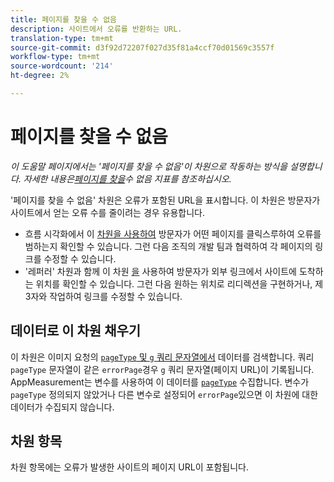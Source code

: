 ```yaml
---
title: 페이지를 찾을 수 없음
description: 사이트에서 오류를 반환하는 URL.
translation-type: tm+mt
source-git-commit: d3f92d72207f027d35f81a4ccf70d01569c3557f
workflow-type: tm+mt
source-wordcount: '214'
ht-degree: 2%

---
```



# 페이지를 찾을 수 없음

*이 도움말 페이지에서는 &#39;페이지를 찾을 수 없음&#39;이 차원으로 작동하는 방식을 설명합니다. 자세한 내용은[페이지를 찾을](../metrics/pages-not-found.md)수 없음 지표를 참조하십시오.*

&#39;페이지를 찾을 수 없음&#39; 차원은 오류가 포함된 URL을 표시합니다. 이 차원은 방문자가 사이트에서 얻는 오류 수를 줄이려는 경우 유용합니다.

* 흐름 시각화에서 이 [차원을 사용하여](/help/analyze/analysis-workspace/visualizations/c-flow/flow.md) 방문자가 어떤 페이지를 클릭스루하여 오류를 범하는지 확인할 수 있습니다. 그런 다음 조직의 개발 팀과 협력하여 각 페이지의 링크를 수정할 수 있습니다.
* &#39;레퍼러&#39; 차원과 함께 이 차원 [을](referrer.md) 사용하여 방문자가 외부 링크에서 사이트에 도착하는 위치를 확인할 수 있습니다. 그런 다음 원하는 위치로 리디렉션을 구현하거나, 제3자와 작업하여 링크를 수정할 수 있습니다.

## 데이터로 이 차원 채우기

이 차원은 이미지 요청의 [`pageType` 및 `g` 쿼리 문자열에서](/help/implement/validate/query-parameters.md) 데이터를 검색합니다. 쿼리 `pageType` 문자열이 같은 `errorPage`경우 `g` 쿼리 문자열(페이지 URL)이 기록됩니다. AppMeasurement는 변수를 사용하여 이 데이터를 [`pageType`](/help/implement/vars/page-vars/pagetype.md) 수집합니다. 변수가 `pageType` 정의되지 않았거나 다른 변수로 설정되어 `errorPage`있으면 이 차원에 대한 데이터가 수집되지 않습니다.

## 차원 항목

차원 항목에는 오류가 발생한 사이트의 페이지 URL이 포함됩니다.
